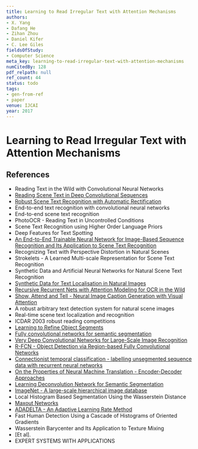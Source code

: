 ```yaml
---
title: Learning to Read Irregular Text with Attention Mechanisms
authors:
- X. Yang
- Dafang He
- Zihan Zhou
- Daniel Kifer
- C. Lee Giles
fieldsOfStudy:
- Computer Science
meta_key: learning-to-read-irregular-text-with-attention-mechanisms
numCitedBy: 128
pdf_relpath: null
ref_count: 44
status: todo
tags:
- gen-from-ref
- paper
venue: IJCAI
year: 2017
---
```


# Learning to Read Irregular Text with Attention Mechanisms

## References

- Reading Text in the Wild with Convolutional Neural Networks
- [Reading Scene Text in Deep Convolutional Sequences](./reading-scene-text-in-deep-convolutional-sequences.md)
- [Robust Scene Text Recognition with Automatic Rectification](./robust-scene-text-recognition-with-automatic-rectification.md)
- End-to-end text recognition with convolutional neural networks
- End-to-end scene text recognition
- PhotoOCR - Reading Text in Uncontrolled Conditions
- Scene Text Recognition using Higher Order Language Priors
- Deep Features for Text Spotting
- [An End-to-End Trainable Neural Network for Image-Based Sequence Recognition and Its Application to Scene Text Recognition](./an-end-to-end-trainable-neural-network-for-image-based-sequence-recognition-and-its-application-to-scene-text-recognition.md)
- Recognizing Text with Perspective Distortion in Natural Scenes
- Strokelets - A Learned Multi-scale Representation for Scene Text Recognition
- Synthetic Data and Artificial Neural Networks for Natural Scene Text Recognition
- [Synthetic Data for Text Localisation in Natural Images](./synthetic-data-for-text-localisation-in-natural-images.md)
- [Recursive Recurrent Nets with Attention Modeling for OCR in the Wild](./recursive-recurrent-nets-with-attention-modeling-for-ocr-in-the-wild.md)
- [Show, Attend and Tell - Neural Image Caption Generation with Visual Attention](./show-attend-and-tell-neural-image-caption-generation-with-visual-attention.md)
- A robust arbitrary text detection system for natural scene images
- Real-time scene text localization and recognition
- ICDAR 2003 robust reading competitions
- [Learning to Refine Object Segments](./learning-to-refine-object-segments.md)
- [Fully convolutional networks for semantic segmentation](./fully-convolutional-networks-for-semantic-segmentation.md)
- [Very Deep Convolutional Networks for Large-Scale Image Recognition](./very-deep-convolutional-networks-for-large-scale-image-recognition.md)
- [R-FCN - Object Detection via Region-based Fully Convolutional Networks](./r-fcn-object-detection-via-region-based-fully-convolutional-networks.md)
- [Connectionist temporal classification - labelling unsegmented sequence data with recurrent neural networks](./connectionist-temporal-classification-labelling-unsegmented-sequence-data-with-recurrent-neural-networks.md)
- [On the Properties of Neural Machine Translation - Encoder-Decoder Approaches](./on-the-properties-of-neural-machine-translation-encoder-decoder-approaches.md)
- [Learning Deconvolution Network for Semantic Segmentation](./learning-deconvolution-network-for-semantic-segmentation.md)
- [ImageNet - A large-scale hierarchical image database](./imagenet-a-large-scale-hierarchical-image-database.md)
- Local Histogram Based Segmentation Using the Wasserstein Distance
- [Maxout Networks](./maxout-networks.md)
- [ADADELTA - An Adaptive Learning Rate Method](./adadelta-an-adaptive-learning-rate-method.md)
- Fast Human Detection Using a Cascade of Histograms of Oriented Gradients
- Wasserstein Barycenter and Its Application to Texture Mixing
- [Et al].
- EXPERT SYSTEMS WITH APPLICATIONS

